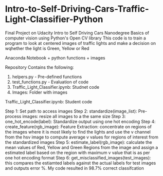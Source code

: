 # Intro-to-Self-Driving-Cars-Traffic-Light-Classifier-Python
Final Project on Udacity Intro to Self Driving Cars Nanodegree
Basics of computer vision using Python's Open CV library
This code is to train a program to look at centered images of traffic lights and make a decision on wqhether the light is Green, Yellow or Red

Anaconda Notebook + python functions + images

Repository Contains the following:

1. helpers.py - Pre-defined functions
2. test_functions.py - Evaluation of code
3. Traffic_Light_Classifier.ipynb: Studnet code
4. Images: Folder with images

Traffic_Light_Classifier.ipynb: Student code

Step 1: Set path to access images
Step 2: standardize(image_list): Pre-process images: resize all images to a the same size 
Step 3: one_hot_encode(label): Standardize output using one hot encoding 
Step 4: create_feature(rgb_image): Feature Extraction: concentrate on regions of the images where it is most likely to find the lights and use the v channel from the hsv image to compute average v values for regions of interest from the standardized images
Step 5: estimate_label(rgb_image): calculate the mean values of Red, Yellow and Green Regions from the image and assign a estimated label based on the region with maximum v value that is as per one hot encoding format
Step 6: get_misclassified_images(test_images): this compares the estiamted labels against the actual labels for test images and outputs error %. My code resulted in 98.7% correct classifcation
